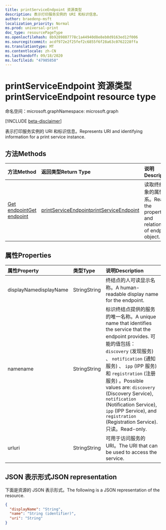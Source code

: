 ```yaml
---
title: printServiceEndpoint 资源类型
description: 表示打印服务实例的 URI 和标识信息。
author: braedenp-msft
localization_priority: Normal
ms.prod: universal-print
doc_type: resourcePageType
ms.openlocfilehash: 8b9289807778c1a44940d8e8eb0d9163ed12f006
ms.sourcegitcommit: acdf972e2f25fef2c6855f6f28a63c0762228ffa
ms.translationtype: MT
ms.contentlocale: zh-CN
ms.lasthandoff: 09/18/2020
ms.locfileid: "47985858"
---
```

# <a name="printserviceendpoint-resource-type"></a><span data-ttu-id="49d42-103">printServiceEndpoint 资源类型</span><span class="sxs-lookup"><span data-stu-id="49d42-103">printServiceEndpoint resource type</span></span>

<span data-ttu-id="49d42-104">命名空间：microsoft.graph</span><span class="sxs-lookup"><span data-stu-id="49d42-104">Namespace: microsoft.graph</span></span>

[!INCLUDE [beta-disclaimer](../../includes/beta-disclaimer.md)]

<span data-ttu-id="49d42-105">表示打印服务实例的 URI 和标识信息。</span><span class="sxs-lookup"><span data-stu-id="49d42-105">Represents URI and identifying information for a print service instance.</span></span>

## <a name="methods"></a><span data-ttu-id="49d42-106">方法</span><span class="sxs-lookup"><span data-stu-id="49d42-106">Methods</span></span>

| <span data-ttu-id="49d42-107">方法</span><span class="sxs-lookup"><span data-stu-id="49d42-107">Method</span></span>       | <span data-ttu-id="49d42-108">返回类型</span><span class="sxs-lookup"><span data-stu-id="49d42-108">Return Type</span></span> | <span data-ttu-id="49d42-109">说明</span><span class="sxs-lookup"><span data-stu-id="49d42-109">Description</span></span> |
|:-------------|:------------|:------------|
| [<span data-ttu-id="49d42-110">Get endpoint</span><span class="sxs-lookup"><span data-stu-id="49d42-110">Get endpoint</span></span>](../api/printserviceendpoint-get.md) | [<span data-ttu-id="49d42-111">printServiceEndpoint</span><span class="sxs-lookup"><span data-stu-id="49d42-111">printServiceEndpoint</span></span>](printserviceendpoint.md) | <span data-ttu-id="49d42-112">读取终结点对象的属性和关系。</span><span class="sxs-lookup"><span data-stu-id="49d42-112">Read the properties and relationships of endpoint object.</span></span> |

## <a name="properties"></a><span data-ttu-id="49d42-113">属性</span><span class="sxs-lookup"><span data-stu-id="49d42-113">Properties</span></span>
| <span data-ttu-id="49d42-114">属性</span><span class="sxs-lookup"><span data-stu-id="49d42-114">Property</span></span>     | <span data-ttu-id="49d42-115">类型</span><span class="sxs-lookup"><span data-stu-id="49d42-115">Type</span></span>        | <span data-ttu-id="49d42-116">说明</span><span class="sxs-lookup"><span data-stu-id="49d42-116">Description</span></span> |
|:-------------|:------------|:------------|
|<span data-ttu-id="49d42-117">displayName</span><span class="sxs-lookup"><span data-stu-id="49d42-117">displayName</span></span>|<span data-ttu-id="49d42-118">String</span><span class="sxs-lookup"><span data-stu-id="49d42-118">String</span></span>|<span data-ttu-id="49d42-119">终结点的人可读显示名称。</span><span class="sxs-lookup"><span data-stu-id="49d42-119">A human-readable display name for the endpoint.</span></span>|
|<span data-ttu-id="49d42-120">name</span><span class="sxs-lookup"><span data-stu-id="49d42-120">name</span></span>|<span data-ttu-id="49d42-121">String</span><span class="sxs-lookup"><span data-stu-id="49d42-121">String</span></span>|<span data-ttu-id="49d42-122">标识终结点提供的服务的唯一名称。</span><span class="sxs-lookup"><span data-stu-id="49d42-122">A unique name that identifies the service that the endpoint provides.</span></span> <span data-ttu-id="49d42-123">可能的值包括： `discovery` (发现服务) 、 `notification` (通知服务) 、 `ipp` (IPP 服务) 和 `registration` (注册服务) 。</span><span class="sxs-lookup"><span data-stu-id="49d42-123">Possible values are: `discovery` (Discovery Service), `notification` (Notification Service), `ipp` (IPP Service), and `registration` (Registration Service).</span></span> <span data-ttu-id="49d42-124">只读。</span><span class="sxs-lookup"><span data-stu-id="49d42-124">Read-only.</span></span>|
|<span data-ttu-id="49d42-125">url</span><span class="sxs-lookup"><span data-stu-id="49d42-125">uri</span></span>|<span data-ttu-id="49d42-126">String</span><span class="sxs-lookup"><span data-stu-id="49d42-126">String</span></span>|<span data-ttu-id="49d42-127">可用于访问服务的 URI。</span><span class="sxs-lookup"><span data-stu-id="49d42-127">The URI that can be used to access the service.</span></span>|

## <a name="json-representation"></a><span data-ttu-id="49d42-128">JSON 表示形式</span><span class="sxs-lookup"><span data-stu-id="49d42-128">JSON representation</span></span>

<span data-ttu-id="49d42-129">下面是资源的 JSON 表示形式。</span><span class="sxs-lookup"><span data-stu-id="49d42-129">The following is a JSON representation of the resource.</span></span>

<!-- {
  "blockType": "resource",
  "optionalProperties": [

  ],
  "@odata.type": "microsoft.graph.printServiceEndpoint"
}-->

```json
{
  "displayName": "String",
  "name": "String (identifier)",
  "uri": "String"
}
```

<!-- uuid: 8fcb5dbc-d5aa-4681-8e31-b001d5168d79
2015-10-25 14:57:30 UTC -->
<!-- {
  "type": "#page.annotation",
  "description": "printServiceEndpoint resource",
  "keywords": "",
  "section": "documentation",
  "tocPath": ""
}-->

